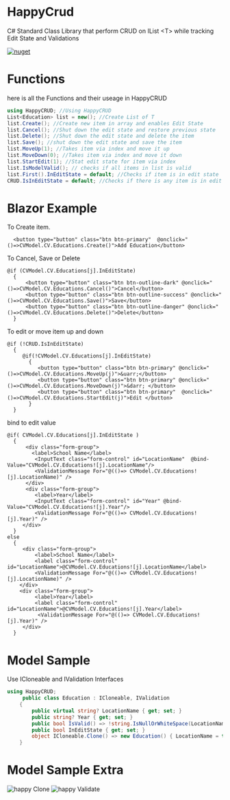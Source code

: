 # HappyCrud
C# Standard Class Library that perform CRUD on IList &lt;T> while tracking Edit State and Validations 

[![nuget](https://user-images.githubusercontent.com/55330747/137058843-2cd885d8-223a-4954-8c13-67bfcb41ff99.png)](https://www.nuget.org/packages/Arora.HappyCRUD/)

# Functions
here is all the Functions and their useage in HappyCRUD
   ```csharp
using HappyCRUD; //Using HappyCRUD 
List<Education> list = new(); //Create List of T
list.Create(); //Create new item in array and enables Edit State
list.Cancel(); //Shut down the edit state and restore previous state 
list.Delete(); //Shut down the edit state and delete the item
list.Save(); //shut down the edit state and save the item
list.MoveUp(1); //Takes item via index and move it up
list.MoveDown(0); //Takes item via index and move it down
list.StartEdit(1); //Stat edit state for item via index
list.IsModelValid(); // checks if all items in list is valid
list.First().InEditState = default; //Checks if item is in edit state 
CRUD.IsInEditState = default; //Checks if there is any item is in edit state in the whole model. 
```
# Blazor Example 
To Create item.
```razor
  <button type="button" class="btn btn-primary"  @onclick="()=>CVModel.CV.Educations.Create()">Add Education</button>
```
To Cancel, Save or Delete
```razor
@if (CVModel.CV.Educations[j].InEditState)
  {                   
      <button type="button" class="btn btn-outline-dark" @onclick="()=>CVModel.CV.Educations.Cancel()">Cancel</button>
      <button type="button" class="btn btn-outline-success" @onclick="()=>CVModel.CV.Educations.Save()">Save</button>
      <button type="button" class="btn btn-outline-danger" @onclick="()=>CVModel.CV.Educations.Delete()">Delete</button>
  }
```
To edit  or move item up and down
```razor
@if (!CRUD.IsInEditState)
  {
     @if(!CVModel.CV.Educations[j].InEditState)
       {
          <button type="button" class="btn btn-primary" @onclick="()=>CVModel.CV.Educations.MoveUp(j)">&uarr;</button>
          <button type="button" class="btn btn-primary" @onclick="()=>CVModel.CV.Educations.MoveDown(j)">&darr; </button>
          <button type="button" class="btn btn-primary"  @onclick="()=>CVModel.CV.Educations.StartEdit(j)">Edit </button>
       }
  }   
 ```
 bind to edit value
 ```razor
 @if( CVModel.CV.Educations[j].InEditState )
   {
       <div class="form-group">
         <label>School Name</label>
          <InputText class="form-control" id="LocationName"  @bind-Value="CVModel.CV.Educations![j].LocationName"/>
          <ValidationMessage For="@(()=> CVModel.CV.Educations![j].LocationName)" />
       </div> 
       <div class="form-group">
          <label>Year</label>
          <InputText class="form-control" id="Year" @bind-Value="CVModel.CV.Educations![j].Year"/>
          <ValidationMessage For="@(()=> CVModel.CV.Educations![j].Year)" />
      </div>
   }
else
   {
      <div class="form-group">
          <label>School Name</label>
          <label class="form-control" id="LocationName">@CVModel.CV.Educations![j].LocationName</label>
          <ValidationMessage For="@(()=> CVModel.CV.Educations![j].LocationName)" />
     </div> 
     <div class="form-group">
          <label>Year</label>
          <label class="form-control" id="LocationName">@CVModel.CV.Educations![j].Year</label>
           <ValidationMessage For="@(()=> CVModel.CV.Educations![j].Year)" />
      </div>    
   }
 ```
# Model Sample
Use ICloneable and IValidation Interfaces
```C#
using HappyCRUD;
     public class Education : ICloneable, IValidation
    {
        public virtual string? LocationName { get; set; }
        public string? Year { get; set; }
        public bool IsValid() => !string.IsNullOrWhiteSpace(LocationName) && !string.IsNullOrWhiteSpace(Year);
        public bool InEditState { get; set; }
        object ICloneable.Clone() => new Education() { LocationName = this.LocationName, Year = this.Year };
    }
```
# Model Sample Extra
![happy Clone](https://user-images.githubusercontent.com/55330747/138024816-a71d4837-fdee-4e01-adf1-bb9eb8d79913.png)
![happy Validate](https://user-images.githubusercontent.com/55330747/138024829-6d7ce722-33b0-4f16-80a2-83f3d831b969.png)

